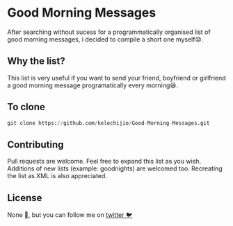 
# Good Morning Messages

After searching without sucess for a programmatically organised list of good morning messages, i decided to compile a short one myself😟.

## Why the list?

This list is very useful if you want to send your friend, boyfriend or girlfriend a good morning message programatically every morning😆. 

## To clone

```python
git clone https://github.com/kelechijio/Good-Morning-Messages.git
```

## Contributing
Pull requests are welcome. Feel free to expand this list as you wish. Additions of new lists (example: goodnights) are welcomed too. Recreating the list as XML is also appreciated.


## License
None 😬, but you can follow me on [twitter 🐦](https://twitter.com/kelechijio)
